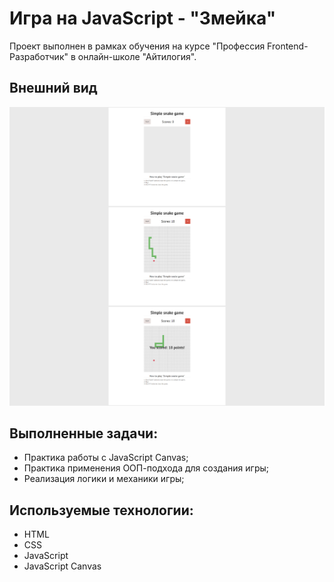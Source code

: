 # Игра на JavaScript - "Змейка"

Проект выполнен в рамках обучения на курсе "Профессия Frontend-Разработчик" в онлайн-школе "Айтилогия".

## Внешний вид

![project-screen](project_image.jpg)

## Выполненные задачи:
- Практика работы с JavaScript Canvas;
- Практика применения ООП-подхода для создания игры;
- Реализация логики и механики игры;

## Используемые технологии:
* HTML
* CSS
* JavaScript
* JavaScript Canvas